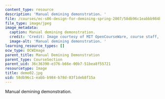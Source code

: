 ```yaml
---
content_type: resource
description: 'Manual demining demonstration. '
file: /courses/ec-s06-design-for-demining-spring-2007/58db96c1eabbb984b78d83f1deb8f15a_demo02.jpg
file_type: image/jpeg
image_metadata:
  caption: Manual demining demonstration.
  credit: 'Credit: Image courtesy of MIT OpenCourseWare, course staff, and students.'
  image-alt: 'Manual demining demonstration. '
learning_resource_types: []
ocw_type: OCWImage
parent_title: Manual Demining Demonstration
parent_type: CourseSection
parent_uid: 36c36390-e376-b66e-00b7-51bea8f55721
resourcetype: Image
title: demo02.jpg
uid: 58db96c1-eabb-b984-b78d-83f1deb8f15a
---
```

Manual demining demonstration. 

